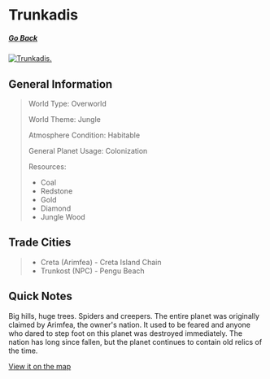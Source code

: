 # Trunkadis

##### [Go Back](/wiki/space#planets)

<a href="https://imgur.com/J0vC7rD"><img src="https://i.imgur.com/J0vC7rD.jpg" title="Trunkadis." /></a>

## General Information

> World Type: Overworld
>
> World Theme: Jungle
>
> Atmosphere Condition: Habitable
>
> General Planet Usage: Colonization
>
> Resources:
> - Coal
> - Redstone
> - Gold
> - Diamond
> - Jungle Wood

## Trade Cities
> - Creta (Arimfea) - Creta Island Chain
> - Trunkost (NPC) - Pengu Beach 

## Quick Notes

Big hills, huge trees. Spiders and creepers. The entire planet was originally claimed by Arimfea, the owner's nation. It used to be feared and anyone who dared to step foot on this planet was destroyed immediately. The nation has long since fallen, but the planet continues to contain old relics of the time.

[View it on the map](https://dynmap.starlegacy.net/?worldname=Trunkadis)
